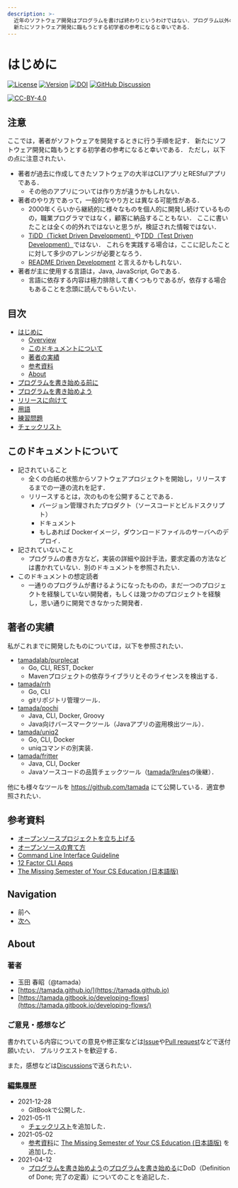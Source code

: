 ```yaml
---
description: >-
  近年のソフトウェア開発はプログラムを書けば終わりというわけではない．プログラム以外のドキュメントも書かないといけない．ここでは，著者がソフトウェアを開発するときに行う手順を記す．
  新たにソフトウェア開発に臨もうとする初学者の参考になると幸いである．
---
```


# はじめに

[![License](https://img.shields.io/badge/License-CC--BY--4.0-green.svg)](https://github.com/tamada/developing\_flows/blob/master/LICENSE) [![Version](https://img.shields.io/badge/Version-1.0.1-green.svg)](https://github.com/tamada/developing\_flows/releases/tag/v1.0.1) [![DOI](https://zenodo.org/badge/335323499.svg)](https://zenodo.org/badge/latestdoi/335323499) [![GitHub Discussion](https://img.shields.io/badge/GitHub-Discussions-blue?logo=github)](https://github.com/tamada/developing\_flows/discussions)

[![CC-BY-4.0](https://i.creativecommons.org/l/by/4.0/88x31.png)](http://creativecommons.org/licenses/by/4.0/)

## 注意

ここでは，著者がソフトウェアを開発するときに行う手順を記す． 新たにソフトウェア開発に臨もうとする初学者の参考になると幸いである． ただし，以下の点に注意されたい．

* 著者が過去に作成してきたソフトウェアの大半はCLIアプリとRESfulアプリである．
  * その他のアプリについては作り方が違うかもしれない．
* 著者のやり方であって，一般的なやり方とは異なる可能性がある．
  * 2000年くらいから継続的に様々なものを個人的に開発し続けているものの，職業プログラマではなく，顧客に納品することもない． ここに書いたことは全くの的外れではないと思うが，検証された情報ではない．
  * [TiDD（Ticket Driven Development）](https://www.amazon.co.jp/dp/4798125067/)や[TDD（Test Driven Development）](https://www.amazon.co.jp/dp/4274217884)ではない． これらを実践する場合は，ここに記したことに対して多少のアレンジが必要となろう．
  * [README Driven Development](https://tom.preston-werner.com/2010/08/23/readme-driven-development.html) と言えるかもしれない．
* 著者が主に使用する言語は，Java, JavaScript, Goである．
  * 言語に依存する内容は極力排除して書くつもりであるが，依存する場合もあることを念頭に読んでもらいたい．

## 目次

* [はじめに](./#readme)
  * [Overview](./#overview)
  * [このドキュメントについて](./#このドキュメントについて)
  * [著者の実績](./#著者の実績)
  * [参考資料](./#参考資料)
  * [About](./#about)
* [プログラムを書き始める前に](first.md)
* [プログラムを書き始めよう](development.md)
* [リリースに向けて](shipping.md)
* [用語](terms.md)
* [練習問題](exercise.md)
* [チェックリスト](checklist.md)

## このドキュメントについて

* 記されていること
  * 全くの白紙の状態からソフトウェアプロジェクトを開始し，リリースするまでの一連の流れを記す．
  * リリースするとは，次のものを公開することである．
    * バージョン管理されたプロダクト（ソースコードとビルドスクリプト）
    * ドキュメント
    * もしあれば Dockerイメージ，ダウンロードファイルのサーバへのデプロイ．
* 記されていないこと
  * プログラムの書き方など，実装の詳細や設計手法，要求定義の方法などは書かれていない．別のドキュメントを参照されたい．
* このドキュメントの想定読者
  * 一通りのプログラムが書けるようになったものの，まだ一つのプロジェクトを経験していない開発者，もしくは幾つかのプロジェクトを経験し，思い通りに開発できなかった開発者．

## 著者の実績

私がこれまでに開発したものについては，以下を参照されたい．

* [tamadalab/purplecat](https://github.com/tamadalab/purplecat)
  * Go, CLI, REST, Docker
  * Mavenプロジェクトの依存ライブラリとそのライセンスを検出する．
* [tamada/rrh](https://github.com/tamada/rrh)
  * Go, CLI
  * gitリポジトリ管理ツール．
* [tamada/pochi](https://github.com/tamada/pochi)
  * Java, CLI, Docker, Groovy
  * Java向けバースマークツール（Javaアプリの盗用検出ツール）．
* [tamada/uniq2](https://github.com/tamada/uniq2)
  * Go, CLI, Docker
  * uniqコマンドの別実装．
* [tamada/fritter](https://github.com/tamada/fritter)
  * Java, CLI, Docker
  * Javaソースコードの品質チェックツール（[tamada/9rules](https://github.com/tamada/9rules)の後継）．

他にも様々なツールを https://github.com/tamada にて公開している．適宜参照されたい．

## 参考資料

* [オープンソースプロジェクトを立ち上げる](https://ja-opensource-guide.github.io/starting-a-project/)
* [オープンソースの育て方](https://producingoss.com/ja/)
* [Command Line Interface Guideline](https://clig.dev)
* [12 Factor CLI Apps](https://medium.com/@jdxcode/12-factor-cli-apps-dd3c227a0e46)
* [The Missing Semester of Your CS Education (日本語版)](https://missing-semester-jp.github.io)

## Navigation

* 前へ
* [次へ](first.md)

## About

### 著者

* 玉田 春昭（@tamada）
* [https://tamada.github.io/](https://tamada.github.io)
* [https://tamada.gitbook.io/developing-flows](https://tamada.gitbook.io/developing-flows/)

### ご意見・感想など

書かれている内容についての意見や修正案などは[Issue](https://github.com/tamada/developing\_flows/issues)や[Pull request](https://github.com/tamada/developing\_flows/pulls)などで送付願いたい． プルリクエストを歓迎する．

また，感想などは[Discussions](https://github.com/tamada/developing\_flows/discussions)で送られたい．

### 編集履歴

* 2021-12-28
  * GitBookで公開した．
* 2021-05-11
  * [チェックリスト](checklist.md)を追加した．
* 2021-05-02
  * [参考資料](./#参考資料)に [The Missing Semester of Your CS Education (日本語版)](https://missing-semester-jp.github.io) を追加した．
* 2021-04-12
  * [プログラムを書き始めよう](development.md)の[プログラムを書き始める](development.md#おおっとその前に)にDoD（Definition of Done; 完了の定義）についてのことを追記した．
